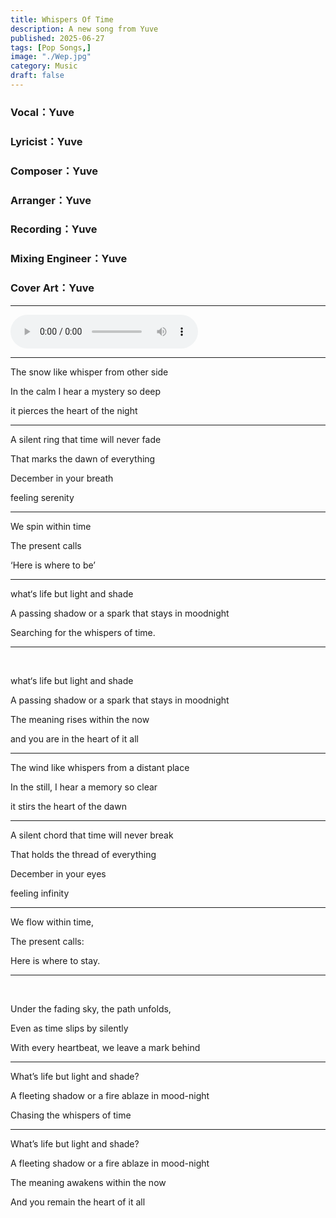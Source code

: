 ```yaml
---
title: Whispers Of Time
description: A new song from Yuve
published: 2025-06-27
tags: [Pop Songs,]
image: "./Wep.jpg"
category: Music
draft: false
---
```


### Vocal：Yuve
### Lyricist：Yuve
### Composer：Yuve
### Arranger：Yuve
### Recording：Yuve
### Mixing Engineer：Yuve
### Cover Art：Yuve

---

<audio controls>
    <source src="/music/whispers-of-time.mp3" type="audio/mpeg">
</audio>

---

​The snow like whisper from other side 

In the calm I hear a mystery so deep

it pierces the heart of the night

---
 

A silent ring that time will never fade

That marks the dawn of everything

December in   your breath   

feeling serenity

---
 

We spin within time

The present calls

‘Here is where to be’

---
 

what‘s life but light and shade

A passing shadow or a spark that stays in moodnight

Searching for the  whispers of time.

---
​

what‘s life but light and shade  

A passing shadow or a spark that stays in moodnight

The meaning rises  within the now

and you are in  the heart of it all

---

 

The wind like whispers from a distant place

In the still, I hear a memory so clear

it stirs the heart of the dawn

---

A silent chord that time will never break

That holds the thread of everything

December in your eyes

feeling infinity

---

We flow within time,

The present calls: 

Here is where to stay.

---
​

Under the fading sky, the path unfolds,

Even as time slips by silently

With every heartbeat, we leave a mark behind

---

What’s life but light and shade?

A fleeting shadow or a fire ablaze in mood-night

Chasing the whispers of time

---

What’s life but light and shade?

A fleeting shadow or a fire ablaze in mood-night

The meaning awakens within the now

And you remain the heart of it all